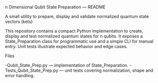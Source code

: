 n Dimensional Qubit State Preparation — README

A small utility to prepare, display and validate normalized quantum state vectors (kets)

This repository contains a compact Python implementation to create, display and test normalized quantum states for n qubits.
It exposes a State_Preparation class for programmatic use and a simple CLI for manual entry. Unit tests illustrate expected behavior and edge cases.

Files

-Qubit_State_Prep.py — implementation of State_Preparation.
-Tests_Qubit_State_Prep.py — unit tests covering normalization, shape and error handling.
